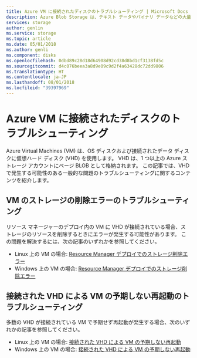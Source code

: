 ```yaml
---
title: Azure VM に接続されたディスクのトラブルシューティング | Microsoft Docs
description: Azure Blob Storage は、テキスト データやバイナリ データなどの大量の非構造化オブジェクト データを格納するよう設計されています。 アプリケーションは、PowerShell または Azure CLI、Azure Storage クライアント ライブラリ経由のコード、あるいは REST で Blob Storage のオブジェクトにアクセスできます。
services: storage
author: genlin
ms.service: storage
ms.topic: article
ms.date: 05/01/2018
ms.author: genli
ms.component: disks
ms.openlocfilehash: 0dbd89c28d18d64908d92cd38d8bd1cf3138fd5c
ms.sourcegitcommit: d4c076beea3a8d9e09c9d2f4a63428dc72dd9806
ms.translationtype: HT
ms.contentlocale: ja-JP
ms.lasthandoff: 08/01/2018
ms.locfileid: "39397969"
---
```

# <a name="troubleshoot-disks-attached-to-azure-vms"></a>Azure VM に接続されたディスクのトラブルシューティング 

Azure Virtual Machines (VM) は、OS ディスクおよび接続されたデータ ディスクに仮想ハード ディスク (VHD) を使用します。 VHD は、1 つ以上の Azure ストレージ アカウントにページ BLOB として格納されます。 この記事では、VHD で発生する可能性のある一般的な問題のトラブルシューティングに関するコンテンツを紹介します。 

## <a name="troubleshoot-storage-deletion-errors-for-a-vm"></a>VM のストレージの削除エラーのトラブルシューティング

リソース マネージャーのデプロイ内の VM に VHD が接続されている場合、ストレージのリソースを削除するときにエラーが発生する可能性があります。 この問題を解決するには、次の記事のいずれかを参照してください。 

  * Linux 上の VM の場合: [Resource Manager デプロイでのストレージ削除エラー](../../virtual-machines/linux/storage-resource-deletion-errors.md)  
  * Windows 上の VM の場合: [Resource Manager デプロイでのストレージ削除エラー](../../virtual-machines/windows/storage-resource-deletion-errors.md)  

## <a name="troubleshoot-unexpected-reboots-of-vms-with-attached-vhds"></a>接続された VHD による VM の予期しない再起動のトラブルシューティング

多数の VHD が接続されている VM で予期せず再起動が発生する場合、次のいずれかの記事を参照してください。

  * Linux 上の VM の場合: [接続された VHD による VM の予期しない再起動](../../virtual-machines/linux/unexpected-reboots-attached-vhds.md)
  * Windows 上の VM の場合: [接続された VHD による VM の予期しない再起動](../../virtual-machines/linux/unexpected-reboots-attached-vhds.md)
